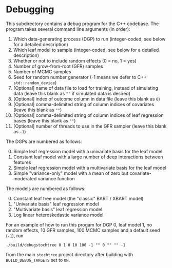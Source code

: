 # Debugging

This subdirectory contains a debug program for the C++ codebase.
The program takes several command line arguments (in order):

1. Which data-generating process (DGP) to run (integer-coded, see below for a detailed description)
2. Which leaf model to sample (integer-coded, see below for a detailed description)
3. Whether or not to include random effects (0 = no, 1 = yes)
4. Number of grow-from-root (GFR) samples
5. Number of MCMC samples
6. Seed for random number generator (-1 means we defer to C++ `std::random_device`)
7. [Optional] name of data file to load for training, instead of simulating data (leave this blank as `""` if simulated data is desired)
8. [Optional] index of outcome column in data file (leave this blank as `0`)
9. [Optional] comma-delimited string of column indices of covariates (leave this blank as `""`)
10. [Optional] comma-delimited string of column indices of leaf regression bases (leave this blank as `""`)
11. [Optional] number of threads to use in the GFR sampler (leave this blank as `-1`)

The DGPs are numbered as follows:

0. Simple leaf regression model with a univariate basis for the leaf model
1. Constant leaf model with a large number of deep interactions between features
2. Simple leaf regression model with a multivariate basis for the leaf model
3. Simple "variance-only" model with a mean of zero but covariate-moderated variance function

The models are numbered as follows:

0. Constant leaf tree model (the "classic" BART / XBART model)
1. "Univariate basis" leaf regression model
2. "Multivariate basis" leaf regression model
3. Log linear heteroskedastic variance model

For an example of how to run this progam for DGP 0, leaf model 1, no random effects, 10 GFR samples, 100 MCMC samples and a default seed (`-1`), run

`./build/debugstochtree 0 1 0 10 100 -1 "" 0 "" "" -1`

from the main `stochtree` project directory after building with `BUILD_DEBUG_TARGETS` set to `ON`.
